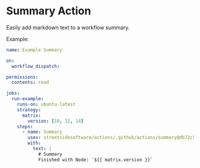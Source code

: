 # Summary Action

Easily add markdown text to a workflow summary.

Example:

<!--- @@inject: ../../workflows/example-summary.yaml --->

```yaml
name: Example Summary

on:
  workflow_dispatch:

permissions:
  contents: read

jobs:
  run-example:
    runs-on: ubuntu-latest
    strategy:
      matrix:
        version: [10, 12, 14]
    steps:
      - name: Summary
        uses: streetsidesoftware/actions/.github/actions/summary@db72c52e539c5e2c1423c949aad1d7d26f35931f
        with:
          text: |
            # Summary
            Finished with Node: `${{ matrix.version }}`
```

<!--- @@inject-end: ../../workflows/example-summary.yaml --->

